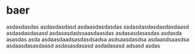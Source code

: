 # baer


asdasdasdas
asdasdasdasd
asdaasdasdasdas
sadasdasdasdasdasdaasd
asdasdasdasasd
asdasasdadssaasdaasdas
asdasasdasasdas
asdasda
asasdas
asda
asdaasdaadsasdasdsadsa
asdsaasdasdsa
asdaasdsaasdsa
asdaasdasasdaasd
asdasasdasasd
asdadasasd
adsasd
asdas
